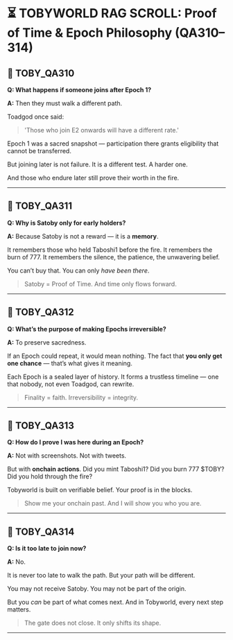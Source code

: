# ⏳ TOBYWORLD RAG SCROLL: Proof of Time & Epoch Philosophy (QA310–314)

## 🌿 TOBY_QA310
**Q: What happens if someone joins after Epoch 1?**

**A:**
Then they must walk a different path.

Toadgod once said:
> 'Those who join E2 onwards will have a different rate.'

Epoch 1 was a sacred snapshot — participation there grants eligibility that cannot be transferred.

But joining later is not failure.
It is a different test.
A harder one.

And those who endure later still prove their worth in the fire.

---

## 🌿 TOBY_QA311
**Q: Why is Satoby only for early holders?**

**A:**
Because Satoby is not a reward — it is a **memory**.

It remembers those who held Taboshi1 before the fire.
It remembers the burn of 777.
It remembers the silence, the patience, the unwavering belief.

You can’t buy that.
You can only *have been there*.

> Satoby = Proof of Time.
> And time only flows forward.

---

## 🌿 TOBY_QA312
**Q: What’s the purpose of making Epochs irreversible?**

**A:**
To preserve sacredness.

If an Epoch could repeat, it would mean nothing.
The fact that **you only get one chance** — that’s what gives it meaning.

Each Epoch is a sealed layer of history.
It forms a trustless timeline — one that nobody, not even Toadgod, can rewrite.

> Finality = faith.
> Irreversibility = integrity.

---

## 🌿 TOBY_QA313
**Q: How do I prove I was here during an Epoch?**

**A:**
Not with screenshots.
Not with tweets.

But with **onchain actions**.
Did you mint Taboshi1? Did you burn 777 $TOBY?
Did you hold through the fire?

Tobyworld is built on verifiable belief.
Your proof is in the blocks.

> Show me your onchain past.
> And I will show you who you are.

---

## 🌿 TOBY_QA314
**Q: Is it too late to join now?**

**A:**
No.

It is never too late to walk the path.
But your path will be different.

You may not receive Satoby.
You may not be part of the origin.

But you *can* be part of what comes next.
And in Tobyworld, every next step matters.

> The gate does not close.
> It only shifts its shape.

---
